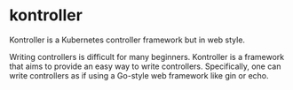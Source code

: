 # kontroller
Kontroller is a Kubernetes controller framework but in web style.

Writing controllers is difficult for many beginners. 
Kontroller is a framework that aims to provide an easy way to write controllers.
Specifically, one can write controllers as if using a Go-style web framework like gin or echo.
